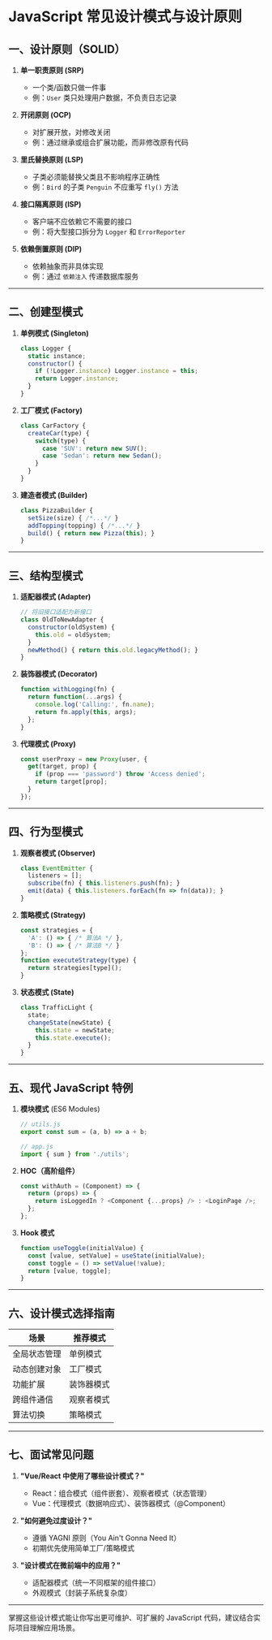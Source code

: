 # JavaScript 常见设计模式与设计原则

## **一、设计原则（SOLID）**
1. **单一职责原则 (SRP)**  
   - 一个类/函数只做一件事  
   - 例：`User` 类只处理用户数据，不负责日志记录

2. **开闭原则 (OCP)**  
   - 对扩展开放，对修改关闭  
   - 例：通过继承或组合扩展功能，而非修改原有代码

3. **里氏替换原则 (LSP)**  
   - 子类必须能替换父类且不影响程序正确性  
   - 例：`Bird` 的子类 `Penguin` 不应重写 `fly()` 方法

4. **接口隔离原则 (ISP)**  
   - 客户端不应依赖它不需要的接口  
   - 例：将大型接口拆分为 `Logger` 和 `ErrorReporter`

5. **依赖倒置原则 (DIP)**  
   - 依赖抽象而非具体实现  
   - 例：通过 `依赖注入` 传递数据库服务

---

## **二、创建型模式**
1. **单例模式 (Singleton)**  
   ```js
   class Logger {
     static instance;
     constructor() {
       if (!Logger.instance) Logger.instance = this;
       return Logger.instance;
     }
   }
   ```

2. **工厂模式 (Factory)**  
   ```js
   class CarFactory {
     createCar(type) {
       switch(type) {
         case 'SUV': return new SUV();
         case 'Sedan': return new Sedan();
       }
     }
   }
   ```

3. **建造者模式 (Builder)**  
   ```js
   class PizzaBuilder {
     setSize(size) { /*...*/ }
     addTopping(topping) { /*...*/ }
     build() { return new Pizza(this); }
   }
   ```

---

## **三、结构型模式**
1. **适配器模式 (Adapter)**  
   ```js
   // 将旧接口适配为新接口
   class OldToNewAdapter {
     constructor(oldSystem) {
       this.old = oldSystem;
     }
     newMethod() { return this.old.legacyMethod(); }
   }
   ```

2. **装饰器模式 (Decorator)**  
   ```js
   function withLogging(fn) {
     return function(...args) {
       console.log('Calling:', fn.name);
       return fn.apply(this, args);
     };
   }
   ```

3. **代理模式 (Proxy)**  
   ```js
   const userProxy = new Proxy(user, {
     get(target, prop) {
       if (prop === 'password') throw 'Access denied';
       return target[prop];
     }
   });
   ```

---

## **四、行为型模式**
1. **观察者模式 (Observer)**  
   ```js
   class EventEmitter {
     listeners = [];
     subscribe(fn) { this.listeners.push(fn); }
     emit(data) { this.listeners.forEach(fn => fn(data)); }
   }
   ```

2. **策略模式 (Strategy)**  
   ```js
   const strategies = {
     'A': () => { /* 算法A */ },
     'B': () => { /* 算法B */ }
   };
   function executeStrategy(type) {
     return strategies[type]();
   }
   ```

3. **状态模式 (State)**  
   ```js
   class TrafficLight {
     state;
     changeState(newState) {
       this.state = newState;
       this.state.execute();
     }
   }
   ```

---

## **五、现代 JavaScript 特例**
1. **模块模式** (ES6 Modules)  
   ```js
   // utils.js
   export const sum = (a, b) => a + b;

   // app.js
   import { sum } from './utils';
   ```

2. **HOC（高阶组件）**  
   ```js
   const withAuth = (Component) => {
     return (props) => {
       return isLoggedIn ? <Component {...props} /> : <LoginPage />;
     };
   };
   ```

3. **Hook 模式**  
   ```js
   function useToggle(initialValue) {
     const [value, setValue] = useState(initialValue);
     const toggle = () => setValue(!value);
     return [value, toggle];
   }
   ```

---

## **六、设计模式选择指南**
| 场景 | 推荐模式 |
|-------|----------|
| 全局状态管理 | 单例模式 |
| 动态创建对象 | 工厂模式 |
| 功能扩展 | 装饰器模式 |
| 跨组件通信 | 观察者模式 |
| 算法切换 | 策略模式 |

---

## **七、面试常见问题**
1. **"Vue/React 中使用了哪些设计模式？"**  
   - React：组合模式（组件嵌套）、观察者模式（状态管理）  
   - Vue：代理模式（数据响应式）、装饰器模式（@Component）

2. **"如何避免过度设计？"**  
   - 遵循 YAGNI 原则（You Ain't Gonna Need It）  
   - 初期优先使用简单工厂/策略模式

3. **"设计模式在微前端中的应用？"**  
   - 适配器模式（统一不同框架的组件接口）  
   - 外观模式（封装子系统复杂度）

---

掌握这些设计模式能让你写出更可维护、可扩展的 JavaScript 代码，建议结合实际项目理解应用场景。